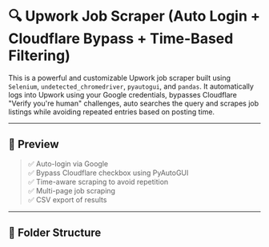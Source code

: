 # 🔍 Upwork Job Scraper (Auto Login + Cloudflare Bypass + Time-Based Filtering)

This is a powerful and customizable Upwork job scraper built using `Selenium`, `undetected_chromedriver`, `pyautogui`, and `pandas`. It automatically logs into Upwork using your Google credentials, bypasses Cloudflare "Verify you're human" challenges, auto searches the query and scrapes job listings while avoiding repeated entries based on posting time.

---

## 📸 Preview

> ✅ Auto-login via Google  
> ✅ Bypass Cloudflare checkbox using PyAutoGUI  
> ✅ Time-aware scraping to avoid repetition  
> ✅ Multi-page job scraping  
> ✅ CSV export of results

---

## 📂 Folder Structure
